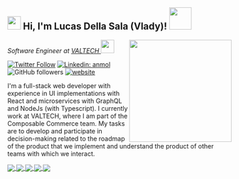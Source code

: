 <h2><img src="https://emojis.slackmojis.com/emojis/images/1531849430/4246/blob-sunglasses.gif?1531849430" width="30"/> Hi, I'm Lucas Della Sala (Vlady)! <img src="https://media.giphy.com/media/12oufCB0MyZ1Go/giphy.gif" width="50"></h2>
<img align='right' src="https://user-images.githubusercontent.com/55720621/244415025-e3707160-2f05-4d21-9f91-8301ff663fa5.png" width="230">
<p><em>Software Engineer at <a href="https://www.valtech.com/es-ar">VALTECH
</a><img src="https://media.giphy.com/media/WUlplcMpOCEmTGBtBW/giphy.gif" width="30"> 
</em></p>

[![Twitter Follow](https://img.shields.io/twitter/follow/dellasalalucas?label=Follow)](https://twitter.com/intent/follow?screen_name=dellasalalucas)
[![Linkedin: anmol](https://img.shields.io/badge/-Vlady-blue?style=flat-square&logo=Linkedin&logoColor=white&link=https://www.linkedin.com/in/lucasdellasala/?locale=en_US/)](https://www.linkedin.com/in/lucasdellasala/?locale=en_US)
![GitHub followers](https://img.shields.io/github/followers/lucasdellasala?label=Follow&style=social)
[![website](https://img.shields.io/badge/Website-46a2f1.svg?&style=flat-square&logo=Google-Chrome&logoColor=white&link=https://www.lucasdellasala.com/)](https://www.lucasdellasala.com/)

I'm a full-stack web developer with experience in UI implementations with React and microservices with GraphQL and NodeJs (with Typescript). I currently work at VALTECH, where I am part of the Composable Commerce team. My tasks are to develop and participate in decision-making related to the roadmap of the product that we implement and understand the product of other teams with which we interact.

<a href="https://github.com/lucasdellasala/tracklite">
  <img align="center" src="https://github-readme-stats.vercel.app/api/pin/?username=lucasdellasala&repo=tracklite&theme=transparent" />
</a>
<a href="https://github.com/lucasdellasala/kriptonita">
  <img align="center" src="https://github-readme-stats.vercel.app/api/pin/?username=lucasdellasala&repo=kriptonita&theme=transparent" />
</a>
<a href="https://github.com/lucasdellasala/ai-agent">
  <img align="center" src="https://github-readme-stats.vercel.app/api/pin/?username=lucasdellasala&repo=ai-agent&theme=transparent" />
</a>
<a href="https://github.com/lucasdellasala/cronapp">
  <img align="center" src="https://github-readme-stats.vercel.app/api/pin/?username=lucasdellasala&repo=cronapp&theme=transparent" />
</a>
<a href="https://github.com/lucasdellasala/coding-interview-backend-level-3">
  <img align="center" src="https://github-readme-stats.vercel.app/api/pin/?username=lucasdellasala&repo=coding-interview-backend-level-3&theme=transparent" />
</a>
